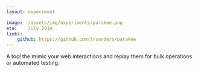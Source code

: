 ```yaml
---
layout: experiment

image:  /assets/img/experiments/parakee.png
eta:    July 2014
links:   
    github: https://github.com/trsanders/parakee
---
```


A tool the mimic your web interactions and replay them for bulk operations or automated testing.